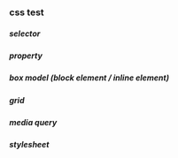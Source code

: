 ### css test
##### selector
##### property
##### box model (block element / inline element)
##### grid
##### media query
##### stylesheet
